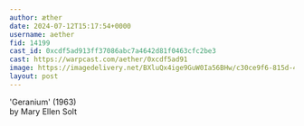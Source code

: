```yaml
---
author: æther
date: 2024-07-12T15:17:54+0000
username: aether
fid: 14199
cast_id: 0xcdf5ad913ff37086abc7a4642d81f0463cfc2be3
cast: https://warpcast.com/aether/0xcdf5ad91
image: https://imagedelivery.net/BXluQx4ige9GuW0Ia56BHw/c30ce9f6-815d-465c-4560-9e58f9fecd00/original
layout: post
---
```

'Geranium' (1963)  
by Mary Ellen Solt  

<img src='https://imagedelivery.net/BXluQx4ige9GuW0Ia56BHw/c30ce9f6-815d-465c-4560-9e58f9fecd00/original' alt='' referrerpolicy='no-referrer'/>